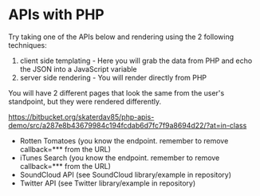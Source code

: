 APIs with PHP
=============

Try taking one of the APIs below and rendering using the 2 following techniques:

1. client side templating - Here you will grab the data from PHP and echo the JSON into a JavaScript variable
2. server side rendering - You will render directly from PHP

You will have 2 different pages that look the same from the user's standpoint, but they were rendered differently.

https://bitbucket.org/skaterdav85/php-apis-demo/src/a287e8b43679984c194fcdab6d7fc7f9a8694d22/?at=in-class

* Rotten Tomatoes (you know the endpoint. remember to remove callback=*** from the URL)
* iTunes Search (you know the endpoint. remember to remove callback=*** from the URL)
* SoundCloud API (see SoundCloud library/example in repository)
* Twitter API (see Twitter library/example in repository)
